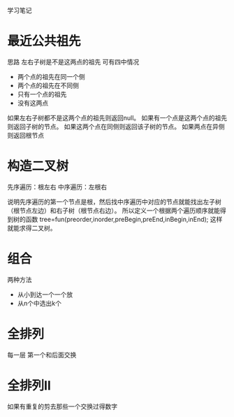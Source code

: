 学习笔记

# 最近公共祖先
思路 左右子树是不是这两点的祖先
可有四中情况
- 两个点的祖先在同一个侧
- 两个点的祖先在不同侧
- 只有一个点的祖先
- 没有这两点

如果左右子树都不是这两个点的祖先则返回null。
如果有一个点是这两个点的祖先则返回子树的节点。
如果这两个点在同侧则返回该子树的节点。
如果两点在异侧则返回根节点

# 构造二叉树
先序遍历：根左右
中序遍历：左根右

说明先序遍历的第一个节点是根，然后找中序遍历中对应的节点就能找出左子树（根节点左边）和右子树（根节点右边）。
所以定义一个根据两个遍历顺序就能得到树的函数
tree=fun(preorder,inorder,preBegin,preEnd,inBegin,inEnd);
这样就能求得二叉树。

# 组合
两种方法
- 从小到达一个一个放
- 从n个中选出k个

# 全排列
每一层 第一个和后面交换

# 全排列II
如果有重复的剪去那些一个交换过得数字
